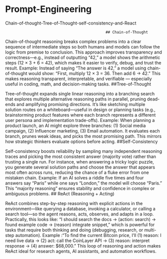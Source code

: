 # Prompt-Engineering

Chain-of-thought-Tree-of-Thought-self-consistency-and-React
                                                 
                                                 ## Chain-of-Thought
                                                  
Chain-of-thought reasoning breaks complex problems into a clear sequence of intermediate steps so both humans and models can follow the logic from premise to conclusion. This approach improves transparency and correctness—e.g., instead of outputting “42,” a model shows the arithmetic steps (12 × 3 + 6 = 42), which makes it easier to verify, debug, and trust the result.
Example: Instead of saying “The answer is 42,” a model using chain-of-thought would show: “First, multiply 12 × 3 = 36. Then add 6 → 42.” This makes reasoning transparent, interpretable, and verifiable — especially useful in coding, math, and decision-making tasks.
                                                    ##Tree-of-Thought
                                                    
Tree-of-thought expands single linear reasoning into a branching search that explores multiple alternative reasoning paths in parallel, pruning dead-ends and amplifying promising directions. It’s like sketching multiple solution routes on a whiteboard—useful in design or planning tasks (e.g., brainstorming product features where each branch represents a different user persona and implementation trade-offs).
Example: When planning a product launch, an AI might explore three branches: (1) Social media campaign, (2) Influencer marketing, (3) Email automation. It evaluates each branch, prunes weak ideas, and picks the most promising path. This mirrors how strategic thinkers evaluate options before acting.
                                                      ##Self-Consistency
                                                      
Self-consistency boosts reliability by sampling many independent reasoning traces and picking the most consistent answer (majority vote) rather than trusting a single run. For instance, when answering a tricky logic puzzle, you generate several solution paths and choose the answer that appears most often across runs, reducing the chance of a fluke error from one mistaken chain.
Example: If an AI solves a riddle five times and four answers say “Paris” while one says “London,” the model will choose “Paris.” This “majority reasoning” ensures stability and confidence in complex or ambiguous problems.
                                                 ## ReAct (Reasoning + Acting)
                                                  
ReAct combines step-by-step reasoning with explicit actions in the environment—like querying a database, invoking a calculator, or calling a search tool—so the agent reasons, acts, observes, and adapts in a loop. Practically, this looks like: “I should search the docs → (action: search) → found example code → (reason) integrate snippet,” which is powerful for tasks that require both thinking and doing (debugging, research, or multi-step automation).
Example :“To find the current Bitcoin price, I’ll (1) reason: I need live data → (2) act: call the CoinLayer API → (3) reason: interpret response → (4) answer: $68,000.” This loop of reasoning and action makes ReAct ideal for research agents, AI assistants, and automation workflows.

